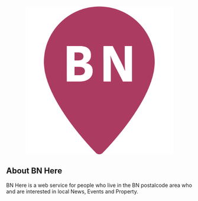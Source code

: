 
<p align="center"><img src="https://github.com/jbiddulph/moveme/blob/master/public/logo/secondary_marker.png" width="400"></p>



## About BN Here

BN Here is a web service for people who live in the BN postalcode area who and are interested in local News, Events and Property.
